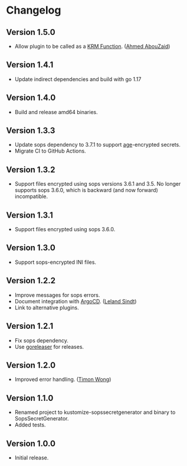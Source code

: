 # Changelog

## Version 1.5.0

* Allow plugin to be called as a [KRM Function][krm]. ([Ahmed AbouZaid](https://github.com/aabouzaid))

[krm]: https://github.com/kubernetes-sigs/kustomize/blob/master/cmd/config/docs/api-conventions/functions-spec.md

## Version 1.4.1

* Update indirect dependencies and build with go 1.17

## Version 1.4.0

* Build and release amd64 binaries.

## Version 1.3.3

* Update sops dependency to 3.7.1 to support [age][age]-encrypted secrets.
* Migrate CI to GitHub Actions.

[age]: https://age-encryption.org/

## Version 1.3.2

* Support files encrypted using sops versions 3.6.1 and 3.5. No longer supports
  sops 3.6.0, which is backward (and now forward) incompatible.

## Version 1.3.1

* Support files encrypted using sops 3.6.0.

## Version 1.3.0

* Support sops-encrypted INI files.

## Version 1.2.2

* Improve messages for sops errors.
* Document integration with [ArgoCD][argo]. ([Leland Sindt](https://github.com/LelandSindt))
* Link to alternative plugins.

[argo]: https://github.com/argoproj/argo-cd

## Version 1.2.1

* Fix sops dependency.
* Use [goreleaser][gr] for releases.

[gr]: https://goreleaser.com/

## Version 1.2.0

* Improved error handling. ([Timon Wong](https://github.com/timonwong))


## Version 1.1.0

* Renamed project to kustomize-sopssecretgenerator and binary to SopsSecretGenerator.
* Added tests.


## Version 1.0.0

* Initial release.
